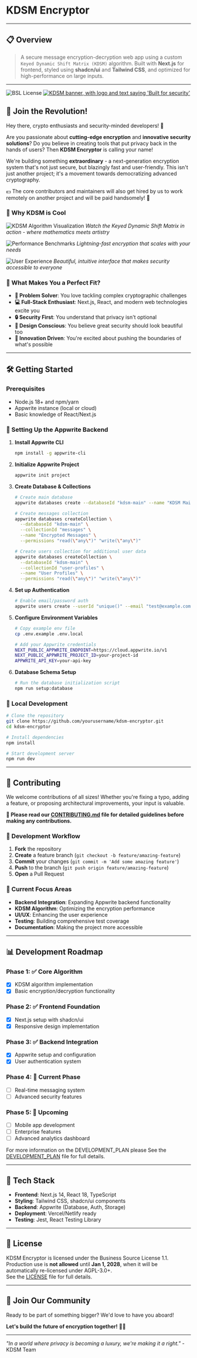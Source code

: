 # KDSM Encryptor

---

## 📋 Overview

> A secure message encryption-decryption web app using a custom `Keyed Dynamic Shift Matrix (KDSM)` algorithm. Built with **Next.js** for frontend, styled using **shadcn/ui** and **Tailwind CSS**, and optimized for high-performance on large inputs.

---

![BSL License](https://img.shields.io/badge/license-BSL%201.1-blue)
<a href="https://appwrite.io" target="_blank"><img src="./public/assets/kdsm-banner.gif" alt="KDSM banner, with logo and text saying 'Built for security'"></a>
<br />

## 🎯 Join the Revolution!

Hey there, crypto enthusiasts and security-minded developers! 🔐

Are you passionate about **cutting-edge encryption** and **innovative security solutions**? Do you believe in creating tools that put privacy back in the hands of users? Then **KDSM Encryptor** is calling your name!

We're building something **extraordinary** - a next-generation encryption system that's not just secure, but blazingly fast and user-friendly. This isn't just another project; it's a movement towards democratizing advanced cryptography.

💵 The core contributors and maintainers will also get hired by us to work remotely on another project and will be paid handsomely! 💸

### 🚀 Why KDSM is Cool

![KDSM Algorithm Visualization](./public/kdsm-algorithm-demo.png)
_Watch the Keyed Dynamic Shift Matrix in action - where mathematics meets artistry_

![Performance Benchmarks](./public/performance-comparison.png)
_Lightning-fast encryption that scales with your needs_

![User Experience](./public/ui-showcase.png)
_Beautiful, intuitive interface that makes security accessible to everyone_

### 🌟 What Makes You a Perfect Fit?

- **🧠 Problem Solver**: You love tackling complex cryptographic challenges
- **💻 Full-Stack Enthusiast**: Next.js, React, and modern web technologies excite you
- **🔒 Security First**: You understand that privacy isn't optional
- **🎨 Design Conscious**: You believe great security should look beautiful too
- **🚀 Innovation Driven**: You're excited about pushing the boundaries of what's possible

---

## 🛠️ Getting Started

### Prerequisites

- Node.js 18+ and npm/yarn
- Appwrite instance (local or cloud)
- Basic knowledge of React/Next.js

### 🔧 Setting Up the Appwrite Backend

1. **Install Appwrite CLI**

   ```bash
   npm install -g appwrite-cli
   ```

2. **Initialize Appwrite Project**

   ```bash
   appwrite init project
   ```

3. **Create Database & Collections**

   ```bash
   # Create main database
   appwrite databases create --databaseId "kdsm-main" --name "KDSM Main Database"

   # Create messages collection
   appwrite databases createCollection \
     --databaseId "kdsm-main" \
     --collectionId "messages" \
     --name "Encrypted Messages" \
     --permissions "read(\"any\")" "write(\"any\")"

   # Create users collection for additional user data
   appwrite databases createCollection \
     --databaseId "kdsm-main" \
     --collectionId "user-profiles" \
     --name "User Profiles" \
     --permissions "read(\"any\")" "write(\"any\")"
   ```

4. **Set up Authentication**

   ```bash
   # Enable email/password auth
   appwrite users create --userId "unique()" --email "test@example.com" --password "testpass123"
   ```

5. **Configure Environment Variables**

   ```bash
   # Copy example env file
   cp .env.example .env.local

   # Add your Appwrite credentials
   NEXT_PUBLIC_APPWRITE_ENDPOINT=https://cloud.appwrite.io/v1
   NEXT_PUBLIC_APPWRITE_PROJECT_ID=your-project-id
   APPWRITE_API_KEY=your-api-key
   ```

6. **Database Schema Setup**
   ```bash
   # Run the database initialization script
   npm run setup:database
   ```

### 🚀 Local Development

```bash
# Clone the repository
git clone https://github.com/yourusername/kdsm-encryptor.git
cd kdsm-encryptor

# Install dependencies
npm install

# Start development server
npm run dev
```

---

## 🤝 Contributing

We welcome contributions of all sizes! Whether you're fixing a typo, adding a feature, or proposing architectural improvements, your input is valuable.

**📖 Please read our [CONTRIBUTING.md](./CONTRIBUTING.md) file for detailed guidelines before making any contributions.**

### 📝 Development Workflow

1. **Fork** the repository
2. **Create** a feature branch (`git checkout -b feature/amazing-feature`)
3. **Commit** your changes (`git commit -m 'Add some amazing feature'`)
4. **Push** to the branch (`git push origin feature/amazing-feature`)
5. **Open** a Pull Request

### 🎯 Current Focus Areas

- **Backend Integration**: Expanding Appwrite backend functionality
- **KDSM Algorithm**: Optimizing the encryption performance
- **UI/UX**: Enhancing the user experience
- **Testing**: Building comprehensive test coverage
- **Documentation**: Making the project more accessible

---

## 📊 Development Roadmap

### Phase 1: ✅ Core Algorithm

- [x] KDSM algorithm implementation
- [x] Basic encryption/decryption functionality

### Phase 2: ✅ Frontend Foundation

- [x] Next.js setup with shadcn/ui
- [x] Responsive design implementation

### Phase 3: ✅ Backend Integration

- [x] Appwrite setup and configuration
- [x] User authentication system

### Phase 4: 🔄 Current Phase

- [ ] Real-time messaging system
- [ ] Advanced security features

### Phase 5: 🎯 Upcoming

- [ ] Mobile app development
- [ ] Enterprise features
- [ ] Advanced analytics dashboard

For more information on the DEVELOPMENT_PLAN please See the [DEVELOPMENT_PLAN](./DEVELOPMENT_PLAN.md) file for full details.

---

## 🎨 Tech Stack

- **Frontend**: Next.js 14, React 18, TypeScript
- **Styling**: Tailwind CSS, shadcn/ui components
- **Backend**: Appwrite (Database, Auth, Storage)
- **Deployment**: Vercel/Netlify ready
- **Testing**: Jest, React Testing Library

---

## 📄 License

KDSM Encryptor is licensed under the Business Source License 1.1.  
Production use is **not allowed** until **Jan 1, 2028**, when it will be automatically re-licensed under AGPL-3.0+.  
See the [LICENSE](./LICENSE) file for full details.

---

## 💬 Join Our Community

Ready to be part of something bigger? We'd love to have you aboard!

**Let's build the future of encryption together!** 🚀✨

---

_"In a world where privacy is becoming a luxury, we're making it a right."_ - KDSM Team
